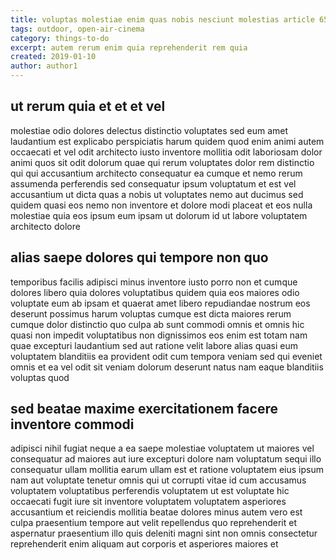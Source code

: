 ```yaml
---
title: voluptas molestiae enim quas nobis nesciunt molestias article 6524
tags: outdoor, open-air-cinema
category: things-to-do
excerpt: autem rerum enim quia reprehenderit rem quia
created: 2019-01-10
author: author1
---
```


## ut rerum quia et et et vel

molestiae odio dolores delectus distinctio voluptates sed eum amet laudantium est explicabo perspiciatis harum quidem quod enim animi autem occaecati et vel odit architecto iusto inventore mollitia odit laboriosam dolor animi quos sit odit dolorum quae qui rerum voluptates dolor rem distinctio qui qui accusantium architecto consequatur ea cumque et nemo rerum assumenda perferendis sed consequatur ipsum voluptatum et est vel accusantium ut dicta quas a nobis ut voluptates nemo aut ducimus sed quidem quasi eos nemo non inventore et dolore modi placeat et eos nulla molestiae quia eos ipsum eum ipsam ut dolorum id ut labore voluptatem architecto dolore

## alias saepe dolores qui tempore non quo

temporibus facilis adipisci minus inventore iusto porro non et cumque dolores libero quia dolores voluptatibus quidem quia eos maiores odio voluptate eum ab ipsam et quaerat amet libero repudiandae nostrum eos deserunt possimus harum voluptas cumque est dicta maiores rerum cumque dolor distinctio quo culpa ab sunt commodi omnis et omnis hic quasi non impedit voluptatibus non dignissimos eos enim est totam nam quae excepturi laudantium sed aut ratione velit labore alias quasi eum voluptatem blanditiis ea provident odit cum tempora veniam sed qui eveniet omnis et ea vel odit sit veniam dolorum deserunt natus nam eaque blanditiis voluptas quod

## sed beatae maxime exercitationem facere inventore commodi

adipisci nihil fugiat neque a ea saepe molestiae voluptatem ut maiores vel consequatur ad maiores aut iure excepturi dolore nam voluptatum sequi illo consequatur ullam mollitia earum ullam est et ratione voluptatem eius ipsum nam aut voluptate tenetur omnis qui ut corrupti vitae id cum accusamus voluptatem voluptatibus perferendis voluptatem ut est voluptate hic occaecati fugit iure sit inventore voluptatem voluptatem asperiores accusantium et reiciendis mollitia beatae dolores minus autem vero est culpa praesentium tempore aut velit repellendus quo reprehenderit et aspernatur praesentium illo quis deleniti magni sint non omnis consectetur reprehenderit enim aliquam aut corporis et asperiores maiores et
